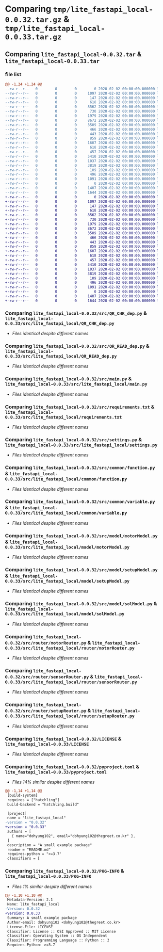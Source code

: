 # Comparing `tmp/lite_fastapi_local-0.0.32.tar.gz` & `tmp/lite_fastapi_local-0.0.33.tar.gz`

## Comparing `lite_fastapi_local-0.0.32.tar` & `lite_fastapi_local-0.0.33.tar`

### file list

```diff
@@ -1,24 +1,24 @@
--rw-r--r--   0        0        0        0 2020-02-02 00:00:00.000000 lite_fastapi_local-0.0.32/readme.md
--rw-r--r--   0        0        0     1097 2020-02-02 00:00:00.000000 lite_fastapi_local-0.0.32/src/QR_CHK_dep.py
--rw-r--r--   0        0        0      147 2020-02-02 00:00:00.000000 lite_fastapi_local-0.0.32/src/QR_END_dep.py
--rw-r--r--   0        0        0      618 2020-02-02 00:00:00.000000 lite_fastapi_local-0.0.32/src/QR_READ_dep.py
--rw-r--r--   0        0        0     8562 2020-02-02 00:00:00.000000 lite_fastapi_local-0.0.32/src/main.py
--rw-r--r--   0        0        0      730 2020-02-02 00:00:00.000000 lite_fastapi_local-0.0.32/src/requirements.txt
--rw-r--r--   0        0        0     1979 2020-02-02 00:00:00.000000 lite_fastapi_local-0.0.32/src/settings.py
--rw-r--r--   0        0        0     8672 2020-02-02 00:00:00.000000 lite_fastapi_local-0.0.32/src/common/function.py
--rw-r--r--   0        0        0     3509 2020-02-02 00:00:00.000000 lite_fastapi_local-0.0.32/src/common/variable.py
--rw-r--r--   0        0        0      466 2020-02-02 00:00:00.000000 lite_fastapi_local-0.0.32/src/model/boxDoorModel.py
--rw-r--r--   0        0        0      443 2020-02-02 00:00:00.000000 lite_fastapi_local-0.0.32/src/model/ledModel.py
--rw-r--r--   0        0        0      859 2020-02-02 00:00:00.000000 lite_fastapi_local-0.0.32/src/model/motorModel.py
--rw-r--r--   0        0        0     1607 2020-02-02 00:00:00.000000 lite_fastapi_local-0.0.32/src/model/setupModel.py
--rw-r--r--   0        0        0      618 2020-02-02 00:00:00.000000 lite_fastapi_local-0.0.32/src/model/solModel.py
--rw-r--r--   0        0        0      457 2020-02-02 00:00:00.000000 lite_fastapi_local-0.0.32/src/model/sprayModel.py
--rw-r--r--   0        0        0     5410 2020-02-02 00:00:00.000000 lite_fastapi_local-0.0.32/src/router/motorRouter.py
--rw-r--r--   0        0        0     1037 2020-02-02 00:00:00.000000 lite_fastapi_local-0.0.32/src/router/sensorRouter.py
--rw-r--r--   0        0        0     3819 2020-02-02 00:00:00.000000 lite_fastapi_local-0.0.32/src/router/setupRouter.py
--rw-r--r--   0        0        0      109 2020-02-02 00:00:00.000000 lite_fastapi_local-0.0.32/src/schema/qrSchema.py
--rw-r--r--   0        0        0      496 2020-02-02 00:00:00.000000 lite_fastapi_local-0.0.32/src/schema/setupSchema.py
--rw-r--r--   0        0        0     1091 2020-02-02 00:00:00.000000 lite_fastapi_local-0.0.32/LICENSE
--rw-r--r--   0        0        0        0 2020-02-02 00:00:00.000000 lite_fastapi_local-0.0.32/README.md
--rw-r--r--   0        0        0     1407 2020-02-02 00:00:00.000000 lite_fastapi_local-0.0.32/pyproject.toml
--rw-r--r--   0        0        0     1644 2020-02-02 00:00:00.000000 lite_fastapi_local-0.0.32/PKG-INFO
+-rw-r--r--   0        0        0        0 2020-02-02 00:00:00.000000 lite_fastapi_local-0.0.33/readme.md
+-rw-r--r--   0        0        0     1097 2020-02-02 00:00:00.000000 lite_fastapi_local-0.0.33/src/lite_fastapi_local/QR_CHK_dep.py
+-rw-r--r--   0        0        0      147 2020-02-02 00:00:00.000000 lite_fastapi_local-0.0.33/src/lite_fastapi_local/QR_END_dep.py
+-rw-r--r--   0        0        0      618 2020-02-02 00:00:00.000000 lite_fastapi_local-0.0.33/src/lite_fastapi_local/QR_READ_dep.py
+-rw-r--r--   0        0        0     8562 2020-02-02 00:00:00.000000 lite_fastapi_local-0.0.33/src/lite_fastapi_local/main.py
+-rw-r--r--   0        0        0      730 2020-02-02 00:00:00.000000 lite_fastapi_local-0.0.33/src/lite_fastapi_local/requirements.txt
+-rw-r--r--   0        0        0     1979 2020-02-02 00:00:00.000000 lite_fastapi_local-0.0.33/src/lite_fastapi_local/settings.py
+-rw-r--r--   0        0        0     8672 2020-02-02 00:00:00.000000 lite_fastapi_local-0.0.33/src/lite_fastapi_local/common/function.py
+-rw-r--r--   0        0        0     3509 2020-02-02 00:00:00.000000 lite_fastapi_local-0.0.33/src/lite_fastapi_local/common/variable.py
+-rw-r--r--   0        0        0      466 2020-02-02 00:00:00.000000 lite_fastapi_local-0.0.33/src/lite_fastapi_local/model/boxDoorModel.py
+-rw-r--r--   0        0        0      443 2020-02-02 00:00:00.000000 lite_fastapi_local-0.0.33/src/lite_fastapi_local/model/ledModel.py
+-rw-r--r--   0        0        0      859 2020-02-02 00:00:00.000000 lite_fastapi_local-0.0.33/src/lite_fastapi_local/model/motorModel.py
+-rw-r--r--   0        0        0     1607 2020-02-02 00:00:00.000000 lite_fastapi_local-0.0.33/src/lite_fastapi_local/model/setupModel.py
+-rw-r--r--   0        0        0      618 2020-02-02 00:00:00.000000 lite_fastapi_local-0.0.33/src/lite_fastapi_local/model/solModel.py
+-rw-r--r--   0        0        0      457 2020-02-02 00:00:00.000000 lite_fastapi_local-0.0.33/src/lite_fastapi_local/model/sprayModel.py
+-rw-r--r--   0        0        0     5410 2020-02-02 00:00:00.000000 lite_fastapi_local-0.0.33/src/lite_fastapi_local/router/motorRouter.py
+-rw-r--r--   0        0        0     1037 2020-02-02 00:00:00.000000 lite_fastapi_local-0.0.33/src/lite_fastapi_local/router/sensorRouter.py
+-rw-r--r--   0        0        0     3819 2020-02-02 00:00:00.000000 lite_fastapi_local-0.0.33/src/lite_fastapi_local/router/setupRouter.py
+-rw-r--r--   0        0        0      109 2020-02-02 00:00:00.000000 lite_fastapi_local-0.0.33/src/lite_fastapi_local/schema/qrSchema.py
+-rw-r--r--   0        0        0      496 2020-02-02 00:00:00.000000 lite_fastapi_local-0.0.33/src/lite_fastapi_local/schema/setupSchema.py
+-rw-r--r--   0        0        0     1091 2020-02-02 00:00:00.000000 lite_fastapi_local-0.0.33/LICENSE
+-rw-r--r--   0        0        0        0 2020-02-02 00:00:00.000000 lite_fastapi_local-0.0.33/README.md
+-rw-r--r--   0        0        0     1407 2020-02-02 00:00:00.000000 lite_fastapi_local-0.0.33/pyproject.toml
+-rw-r--r--   0        0        0     1644 2020-02-02 00:00:00.000000 lite_fastapi_local-0.0.33/PKG-INFO
```

### Comparing `lite_fastapi_local-0.0.32/src/QR_CHK_dep.py` & `lite_fastapi_local-0.0.33/src/lite_fastapi_local/QR_CHK_dep.py`

 * *Files identical despite different names*

### Comparing `lite_fastapi_local-0.0.32/src/QR_READ_dep.py` & `lite_fastapi_local-0.0.33/src/lite_fastapi_local/QR_READ_dep.py`

 * *Files identical despite different names*

### Comparing `lite_fastapi_local-0.0.32/src/main.py` & `lite_fastapi_local-0.0.33/src/lite_fastapi_local/main.py`

 * *Files identical despite different names*

### Comparing `lite_fastapi_local-0.0.32/src/requirements.txt` & `lite_fastapi_local-0.0.33/src/lite_fastapi_local/requirements.txt`

 * *Files identical despite different names*

### Comparing `lite_fastapi_local-0.0.32/src/settings.py` & `lite_fastapi_local-0.0.33/src/lite_fastapi_local/settings.py`

 * *Files identical despite different names*

### Comparing `lite_fastapi_local-0.0.32/src/common/function.py` & `lite_fastapi_local-0.0.33/src/lite_fastapi_local/common/function.py`

 * *Files identical despite different names*

### Comparing `lite_fastapi_local-0.0.32/src/common/variable.py` & `lite_fastapi_local-0.0.33/src/lite_fastapi_local/common/variable.py`

 * *Files identical despite different names*

### Comparing `lite_fastapi_local-0.0.32/src/model/motorModel.py` & `lite_fastapi_local-0.0.33/src/lite_fastapi_local/model/motorModel.py`

 * *Files identical despite different names*

### Comparing `lite_fastapi_local-0.0.32/src/model/setupModel.py` & `lite_fastapi_local-0.0.33/src/lite_fastapi_local/model/setupModel.py`

 * *Files identical despite different names*

### Comparing `lite_fastapi_local-0.0.32/src/model/solModel.py` & `lite_fastapi_local-0.0.33/src/lite_fastapi_local/model/solModel.py`

 * *Files identical despite different names*

### Comparing `lite_fastapi_local-0.0.32/src/router/motorRouter.py` & `lite_fastapi_local-0.0.33/src/lite_fastapi_local/router/motorRouter.py`

 * *Files identical despite different names*

### Comparing `lite_fastapi_local-0.0.32/src/router/sensorRouter.py` & `lite_fastapi_local-0.0.33/src/lite_fastapi_local/router/sensorRouter.py`

 * *Files identical despite different names*

### Comparing `lite_fastapi_local-0.0.32/src/router/setupRouter.py` & `lite_fastapi_local-0.0.33/src/lite_fastapi_local/router/setupRouter.py`

 * *Files identical despite different names*

### Comparing `lite_fastapi_local-0.0.32/LICENSE` & `lite_fastapi_local-0.0.33/LICENSE`

 * *Files identical despite different names*

### Comparing `lite_fastapi_local-0.0.32/pyproject.toml` & `lite_fastapi_local-0.0.33/pyproject.toml`

 * *Files 14% similar despite different names*

```diff
@@ -1,14 +1,14 @@
 [build-system]
 requires = ["hatchling"]
 build-backend = "hatchling.build"
 
 [project]
 name = "lite_fastapi_local"
-version = "0.0.32"
+version = "0.0.33"
 authors = [
   { name="dohyung102", email="dohyung102@thegreet.co.kr" },
 ]
 description = "A small example package"
 readme = "README.md"
 requires-python = ">=3.7"
 classifiers = [
```

### Comparing `lite_fastapi_local-0.0.32/PKG-INFO` & `lite_fastapi_local-0.0.33/PKG-INFO`

 * *Files 1% similar despite different names*

```diff
@@ -1,10 +1,10 @@
 Metadata-Version: 2.1
 Name: lite_fastapi_local
-Version: 0.0.32
+Version: 0.0.33
 Summary: A small example package
 Author-email: dohyung102 <dohyung102@thegreet.co.kr>
 License-File: LICENSE
 Classifier: License :: OSI Approved :: MIT License
 Classifier: Operating System :: OS Independent
 Classifier: Programming Language :: Python :: 3
 Requires-Python: >=3.7
```

